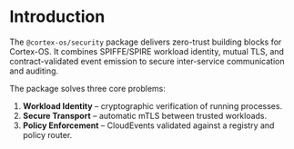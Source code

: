 # Introduction

The `@cortex-os/security` package delivers zero-trust building blocks for Cortex-OS.
It combines SPIFFE/SPIRE workload identity, mutual TLS, and contract-validated event emission
to secure inter-service communication and auditing.

The package solves three core problems:

1. **Workload Identity** – cryptographic verification of running processes.
2. **Secure Transport** – automatic mTLS between trusted workloads.
3. **Policy Enforcement** – CloudEvents validated against a registry and policy router.
